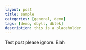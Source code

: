 ```yaml
---
layout: post
title: sample
categories: [general, demo]
tags: [demo, dbyll, dbtek]
description: this is a placeholder
---
```


Test post please ignore.
Blah